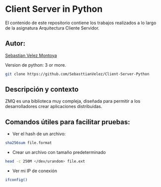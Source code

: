 # Client Server in Python

El contenido de este repositorio contiene los trabajos realizados a lo largo de la asignatura Arquitectura Cliente Servidor.

## Autor:

[Sebastian Velez Montoya](https://github.com/sebasttianvelez)

Version de python: 3 or more.

```bash
git clone https://github.com/SebasttianVelez/Client-Server-Python
```

## Descripción y contexto

ZMQ es una biblioteca muy compleja, diseñada para permitir a los desarrolladores crear aplicaciones distribuidas. 

## Comandos útiles para facilitar pruebas:

 - Ver el hash de un archivo:

```bash
sha256sum file.format
```

 - Crear un archivo con tamaño predeterminado

```bash
head -c 250M </dev/urandom> file.ext
```

 - Ver mi IP de conexión

```bash
ifconfig()
```

